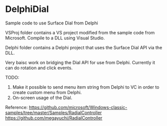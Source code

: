 # DelphiDial
Sample code to use Surface Dial from Delphi

VSProj folder contains a VS project modified from the sample code from Microsoft. Compile to a DLL using Visual Studio.

Delphi folder contains a Delphi project that uses the Surface Dial API via the DLL.

Very baisc work on bridging the Dial API for use from Delphi. Currently it can do rotation and click events.

TODO:
1. Make it possible to send menu item string from Delphi to VC in order to create custom menu from Delphi. 
2. On-screen usage of the Dial.

Reference:
https://github.com/microsoft/Windows-classic-samples/tree/master/Samples/RadialController
https://github.com/megayuchi/RadialController
